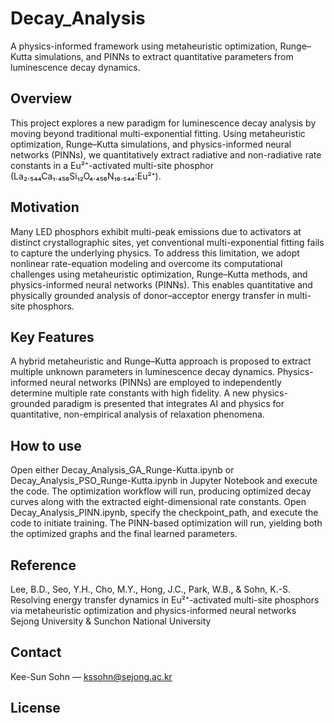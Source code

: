 # Decay_Analysis
A physics-informed framework using metaheuristic optimization, Runge–Kutta simulations, and PINNs to extract quantitative parameters from luminescence decay dynamics.

## Overview
This project explores a new paradigm for luminescence decay analysis by moving beyond traditional multi-exponential fitting. Using metaheuristic optimization, Runge–Kutta simulations, and physics-informed neural networks (PINNs), we quantitatively extract radiative and non-radiative rate constants in a Eu²⁺-activated multi-site phosphor (La₂.₅₄₄Ca₁.₄₅₆Si₁₂O₄.₄₅₆N₁₆.₅₄₄:Eu²⁺).

## Motivation
Many LED phosphors exhibit multi-peak emissions due to activators at distinct crystallographic sites, yet conventional multi-exponential fitting fails to capture the underlying physics.
To address this limitation, we adopt nonlinear rate-equation modeling and overcome its computational challenges using metaheuristic optimization, Runge–Kutta methods, and physics-informed neural networks (PINNs).
This enables quantitative and physically grounded analysis of donor–acceptor energy transfer in multi-site phosphors.

## Key Features
A hybrid metaheuristic and Runge–Kutta approach is proposed to extract multiple unknown parameters in luminescence decay dynamics.
Physics-informed neural networks (PINNs) are employed to independently determine multiple rate constants with high fidelity.
A new physics-grounded paradigm is presented that integrates AI and physics for quantitative, non-empirical analysis of relaxation phenomena.
 
## How to use
Open either Decay_Analysis_GA_Runge-Kutta.ipynb or Decay_Analysis_PSO_Runge-Kutta.ipynb in Jupyter Notebook and execute the code. The optimization workflow will run, producing optimized decay curves along with the extracted eight-dimensional rate constants.
Open Decay_Analysis_PINN.ipynb, specify the checkpoint_path, and execute the code to initiate training. The PINN-based optimization will run, yielding both the optimized graphs and the final learned parameters.

## Reference
Lee, B.D., Seo, Y.H., Cho, M.Y., Hong, J.C., Park, W.B., & Sohn, K.-S.
Resolving energy transfer dynamics in Eu²⁺-activated multi-site phosphors via metaheuristic optimization and physics-informed neural networks
Sejong University & Sunchon National University

## Contact
Kee-Sun Sohn — kssohn@sejong.ac.kr

## License

